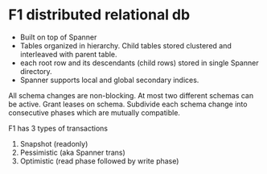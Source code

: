 
# F1 distributed relational db

* Built on top of Spanner
* Tables organized in hierarchy.  Child tables stored clustered and interleaved with parent table.
* each root row and its descendants (child rows) stored in single Spanner directory.
* Spanner supports local and global secondary indices.

All schema changes are non-blocking.  At most two different schemas can be active.  Grant leases on schema.  Subdivide each schema change into consecutive phases which are mutually compatible.

F1 has 3 types of transactions
1. Snapshot (readonly)
2. Pessimistic (aka Spanner trans)
3. Optimistic (read phase followed by write phase)

